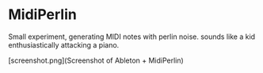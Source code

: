 # MidiPerlin
Small experiment, generating MIDI notes with perlin noise.
sounds like a kid enthusiastically attacking a piano.

[screenshot.png](Screenshot of Ableton + MidiPerlin)